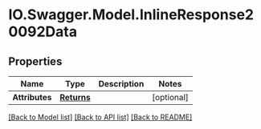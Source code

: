 # IO.Swagger.Model.InlineResponse20092Data
## Properties

Name | Type | Description | Notes
------------ | ------------- | ------------- | -------------
**Attributes** | [**Returns**](Returns.md) |  | [optional] 

[[Back to Model list]](../README.md#documentation-for-models) [[Back to API list]](../README.md#documentation-for-api-endpoints) [[Back to README]](../README.md)

